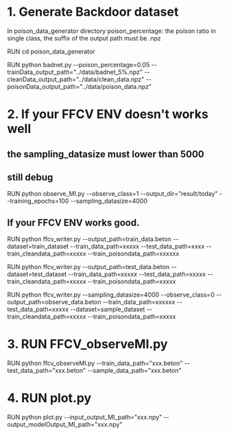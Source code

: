 # 1. Generate Backdoor dataset
In poison_data_generator directory
poison_percentage: the poison ratio in single class, the suffix of the output path must be .npz

RUN cd poison_data_generator

RUN python badnet.py --poison_percentage=0.05 --trainData_output_path="../data/badnet_5%.npz" --cleanData_output_path="../data/clean_data.npz" --poisonData_output_path="../data/poison_data.npz"

# 2. If your FFCV ENV doesn't works well
## the sampling_datasize must lower than 5000
## still debug
RUN python observe_MI.py --observe_class=1 --output_dir="result/today" --training_epochs=100 --sampling_datasize=4000

## If your FFCV ENV works good.

RUN python ffcv_writer.py --output_path=train_data.beton --dataset=train_dataset --train_data_path=xxxxx --test_data_path=xxxx  --train_cleandata_path=xxxxx --train_poisondata_path=xxxxxx

RUN python ffcv_writer.py --output_path=test_data.beton --dataset=test_dataset --train_data_path=xxxxx --test_data_path=xxxxx --train_cleandata_path=xxxxx --train_poisondata_path=xxxxx

RUN python ffcv_writer.py --sampling_datasize=4000 --observe_class=0 --output_path=observe_data.beton --train_data_path=xxxxxx --test_data_path=xxxxx --dataset=sample_dataset --train_cleandata_path=xxxxx --train_poisondata_path=xxxxx

# 3. RUN FFCV_observeMI.py
RUN python ffcv_observeMI.py --train_data_path="xxx.beton" --test_data_path="xxx.beton" --sample_data_path="xxx.beton"

# 4. RUN plot.py
RUN python plot.py --input_output_MI_path="xxx.npy" --output_modelOutput_MI_path="xxx.npy"
